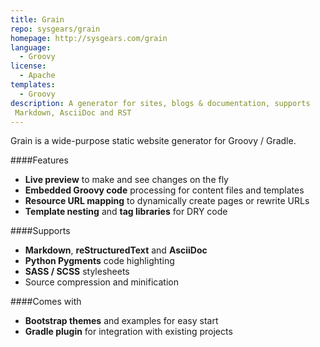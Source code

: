 ```yaml
---
title: Grain
repo: sysgears/grain
homepage: http://sysgears.com/grain
language:
  - Groovy
license:
  - Apache
templates:
  - Groovy
description: A generator for sites, blogs & documentation, supports
 Markdown, AsciiDoc and RST
---
```


Grain is a wide-purpose static website generator for Groovy / Gradle.

####Features
 - **Live preview** to make and see changes on the fly
 - **Embedded Groovy code** processing for content files and templates
 - **Resource URL mapping** to dynamically create pages or rewrite URLs
 - **Template nesting** and **tag libraries** for DRY code

####Supports
 - **Markdown**, **reStructuredText** and **AsciiDoc**
 - **Python Pygments** code highlighting
 - **SASS / SCSS** stylesheets
 - Source compression and minification

####Comes with
 - **Bootstrap themes** and examples for easy start
 - **Gradle plugin** for integration with existing projects